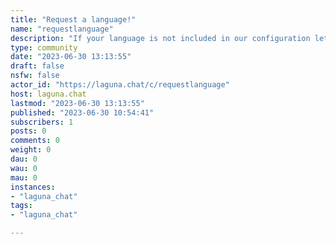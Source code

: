 ```yaml
---
title: "Request a language!" 
name: "requestlanguage"
description: "If your language is not included in our configuration let us know by posting a thread!We limit the amount of languages to make sure we have moderators that can speak the language. "
type: community
date: "2023-06-30 13:13:55"
draft: false
nsfw: false
actor_id: "https://laguna.chat/c/requestlanguage"
host: laguna.chat
lastmod: "2023-06-30 13:13:55"
published: "2023-06-30 10:54:41"
subscribers: 1
posts: 0
comments: 0
weight: 0
dau: 0
wau: 0
mau: 0
instances:
- "laguna_chat"
tags: 
- "laguna_chat"

---
```

